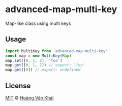 # advanced-map-multi-key

Map-like class using multi keys

## Usage

```javascript
import MultiKey from 'advanced-map-multi-key'
const map = new MultiKey(Map)
map.set([0, 1, 2], 'foo')
map.get([0, 1, 2]) // expect: 'foo'
map.get([0]) // expect: undefined
```

## License

[MIT](https://git.io/vhaEz) © [Hoàng Văn Khải](https://github.com/KSXGitHub)

